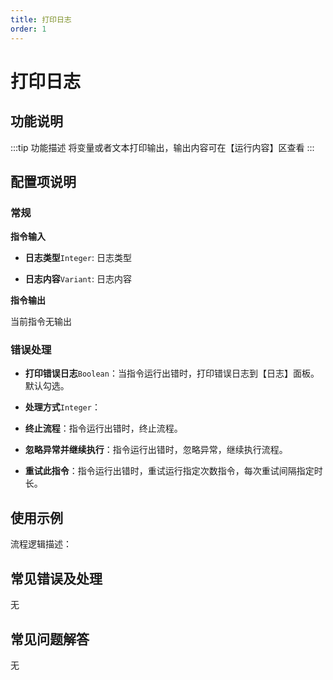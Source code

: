 ```yaml
---
title: 打印日志
order: 1
---
```


# 打印日志

## 功能说明

:::tip 功能描述
将变量或者文本打印输出，输出内容可在【运行内容】区查看
:::

## 配置项说明

### 常规

**指令输入**

- **日志类型**`Integer`: 日志类型

- **日志内容**`Variant`: 日志内容


**指令输出**

当前指令无输出

### 错误处理

- **打印错误日志**`Boolean`：当指令运行出错时，打印错误日志到【日志】面板。默认勾选。

- **处理方式**`Integer`：

 - **终止流程**：指令运行出错时，终止流程。

 - **忽略异常并继续执行**：指令运行出错时，忽略异常，继续执行流程。

 - **重试此指令**：指令运行出错时，重试运行指定次数指令，每次重试间隔指定时长。

## 使用示例

流程逻辑描述：

## 常见错误及处理

无

## 常见问题解答

无

